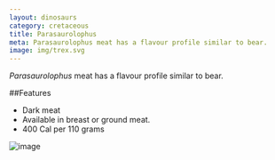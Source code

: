 ```yaml
---
layout: dinosaurs
category: cretaceous
title: Parasaurolophus
meta: Parasaurolophus meat has a flavour profile similar to bear. 
image: img/trex.svg
---
```


*Parasaurolophus* meat has a flavour profile similar to bear. 

##Features

- Dark meat
- Available in breast or ground meat.
- 400 Cal per 110 grams

![image]({{site.baseurl}}/img/para.svg)